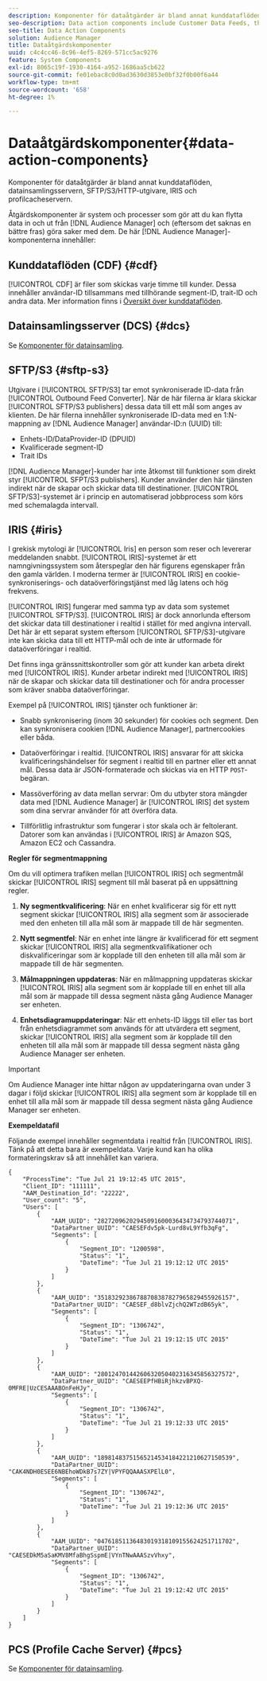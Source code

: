 ```yaml
---
description: Komponenter för dataåtgärder är bland annat kunddataflöden, datainsamlingsservern, SFTP/S3/HTTP-utgivare, IRIS och profilcacheservern.
seo-description: Data action components include Customer Data Feeds, the Data Collection Server, SFTP/S3/HTTP publishers, IRIS, and the Profile Cache Server.
seo-title: Data Action Components
solution: Audience Manager
title: Dataåtgärdskomponenter
uuid: c4c4cc46-8c96-4ef5-8269-571cc5ac9276
feature: System Components
exl-id: 8065c19f-1930-4164-a952-1686aa5cb622
source-git-commit: fe01ebac8c0d0ad3630d3853e0bf32f0b00f6a44
workflow-type: tm+mt
source-wordcount: '658'
ht-degree: 1%

---
```


# Dataåtgärdskomponenter{#data-action-components}

Komponenter för dataåtgärder är bland annat kunddataflöden, datainsamlingsservern, SFTP/S3/HTTP-utgivare, IRIS och profilcacheservern.

<!-- 

c_compact.xml

 -->

Åtgärdskomponenter är system och processer som gör att du kan flytta data in och ut från [!DNL Audience Manager] och (eftersom det saknas en bättre fras) göra saker med dem. De här [!DNL Audience Manager]-komponenterna innehåller:

## Kunddataflöden (CDF) {#cdf}

[!UICONTROL CDF] är filer som skickas varje timme till kunder. Dessa innehåller användar-ID tillsammans med tillhörande segment-ID, trait-ID och andra data. Mer information finns i [Översikt över kunddataflöden](../../features/cdf-files.md).

## Datainsamlingsserver (DCS) {#dcs}

Se [Komponenter för datainsamling](../../reference/system-components/components-data-collection.md).

## SFTP/S3 {#sftp-s3}

Utgivare i [!UICONTROL SFTP/S3] tar emot synkroniserade ID-data från [!UICONTROL Outbound Feed Converter]. När de här filerna är klara skickar [!UICONTROL SFTP/S3 publishers] dessa data till ett mål som anges av klienten. De här filerna innehåller synkroniserade ID-data med en 1:N-mappning av [!DNL Audience Manager] användar-ID:n (UUID) till:

* Enhets-ID/DataProvider-ID (DPUID)
* Kvalificerade segment-ID
* Trait IDs

[!DNL Audience Manager]-kunder har inte åtkomst till funktioner som direkt styr [!UICONTROL SFPT/S3 publishers]. Kunder använder den här tjänsten indirekt när de skapar och skickar data till destinationer. [!UICONTROL SFTP/S3]-systemet är i princip en automatiserad jobbprocess som körs med schemalagda intervall.

## IRIS {#iris}

I grekisk mytologi är [!UICONTROL Iris] en person som reser och levererar meddelanden snabbt. [!UICONTROL IRIS]-systemet är ett namngivningssystem som återspeglar den här figurens egenskaper från den gamla världen. I moderna termer är [!UICONTROL IRIS] en cookie-synkroniserings- och dataöverföringstjänst med låg latens och hög frekvens.

[!UICONTROL IRIS] fungerar med samma typ av data som systemet [!UICONTROL SFTP/S3]. [!UICONTROL IRIS] är dock annorlunda eftersom det skickar data till destinationer i realtid i stället för med angivna intervall. Det här är ett separat system eftersom [!UICONTROL SFTP/S3]-utgivare inte kan skicka data till ett HTTP-mål och de inte är utformade för dataöverföringar i realtid.

Det finns inga gränssnittskontroller som gör att kunder kan arbeta direkt med [!UICONTROL IRIS]. Kunder arbetar indirekt med [!UICONTROL IRIS] när de skapar och skickar data till destinationer och för andra processer som kräver snabba dataöverföringar.

Exempel på [!UICONTROL IRIS] tjänster och funktioner är:

* Snabb synkronisering (inom 30 sekunder) för cookies och segment. Den kan synkronisera cookien [!DNL Audience Manager], partnercookies eller båda.
* Dataöverföringar i realtid. [!UICONTROL IRIS] ansvarar för att skicka kvalificeringshändelser för segment i realtid till en partner eller ett annat mål. Dessa data är JSON-formaterade och skickas via en HTTP `POST`-begäran.

* Massöverföring av data mellan servrar: Om du utbyter stora mängder data med [!DNL Audience Manager] är [!UICONTROL IRIS] det system som dina servrar använder för att överföra data.

* Tillförlitlig infrastruktur som fungerar i stor skala och är feltolerant. Datorer som kan användas i [!UICONTROL IRIS] är Amazon SQS, Amazon EC2 och Cassandra.

**Regler för segmentmappning**

Om du vill optimera trafiken mellan [!UICONTROL IRIS] och segmentmål skickar [!UICONTROL IRIS] segment till mål baserat på en uppsättning regler.

1. **Ny segmentkvalificering**: När en enhet kvalificerar sig för ett nytt segment skickar [!UICONTROL IRIS] alla segment som är associerade med den enheten till alla mål som är mappade till de här segmenten.

1. **Nytt segmentfel**: När en enhet inte längre är kvalificerad för ett segment skickar [!UICONTROL IRIS] alla segmentkvalifikationer och diskvalificeringar som är kopplade till den enheten till alla mål som är mappade till de här segmenten.

1. **Målmappningen uppdateras**: När en målmappning uppdateras skickar [!UICONTROL IRIS] alla segment som är kopplade till en enhet till alla mål som är mappade till dessa segment nästa gång Audience Manager ser enheten.

1. **Enhetsdiagramuppdateringar**: När ett enhets-ID läggs till eller tas bort från enhetsdiagrammet som används för att utvärdera ett segment, skickar [!UICONTROL IRIS] alla segment som är kopplade till den enheten till alla mål som är mappade till dessa segment nästa gång Audience Manager ser enheten.

>[!IMPORTANT]
>
>Om Audience Manager inte hittar någon av uppdateringarna ovan under 3 dagar i följd skickar [!UICONTROL IRIS] alla segment som är kopplade till en enhet till alla mål som är mappade till dessa segment nästa gång Audience Manager ser enheten.

**Exempeldatafil**

Följande exempel innehåller segmentdata i realtid från [!UICONTROL IRIS]. Tänk på att detta bara är exempeldata. Varje kund kan ha olika formateringskrav så att innehållet kan variera.

```
{
    "ProcessTime": "Tue Jul 21 19:12:45 UTC 2015",
    "Client_ID": "111111",
    "AAM_Destination_Id": "22222",
    "User_count": "5",
    "Users": [
        {
            "AAM_UUID": "28272096202945091600036434734793744071",
            "DataPartner_UUID": "CAESEFdv5pk-Lurd8vL9Yfb3qFg",
            "Segments": [
                {
                    "Segment_ID": "1200598",
                    "Status": "1",
                    "DateTime": "Tue Jul 21 19:12:12 UTC 2015"
                }
            ]
        },
        {
            "AAM_UUID": "35183292386788708387827965829455926157",
            "DataPartner_UUID": "CAESEF_d8blvZjchQ2WTzdB65yk",
            "Segments": [
                {
                    "Segment_ID": "1306742",
                    "Status": "1",
                    "DateTime": "Tue Jul 21 19:12:15 UTC 2015"
                }
            ]
        },
        {
            "AAM_UUID": "28012470144260632050402316345856327572",
            "DataPartner_UUID": "CAESEEPfHBiRjhkzvBPXQ-0MFRE|UzCESAAABOnFeHJy",
            "Segments": [
                {
                    "Segment_ID": "1306742",
                    "Status": "1",
                    "DateTime": "Tue Jul 21 19:12:33 UTC 2015"
                }
            ]
        },
        {
            "AAM_UUID": "18981483751565214534184221210627150539",
            "DataPartner_UUID": "CAK4NDH0ESEE6NBEhoWDkB7s7ZY|VPYFQQAAASXPElL0",
            "Segments": [
                {
                    "Segment_ID": "1306742",
                    "Status": "1",
                    "DateTime": "Tue Jul 21 19:12:36 UTC 2015"
                }
            ]
        },
        {
            "AAM_UUID": "04761851136483019318109155624251711702",
            "DataPartner_UUID": "CAESEDkM5aSaKMV8MfaBhgSspmE|VYnTNwAAASzvVhxy",
            "Segments": [
                {
                    "Segment_ID": "1306742",
                    "Status": "1",
                    "DateTime": "Tue Jul 21 19:12:42 UTC 2015"
                }
            ]
        }
    ]
}
```

## PCS (Profile Cache Server) {#pcs}

Se [Komponenter för datainsamling](../../reference/system-components/components-data-collection.md).
